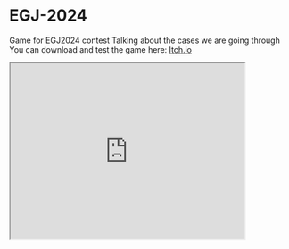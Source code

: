 # EGJ-2024
Game for EGJ2024 contest 
Talking about the cases we are going through
You can download and test the game here: <a href="https://mohamed-willy.itch.io/depth-of-freedom">Itch.io</a>
<iframe width="420" height="315"
src="https://youtu.be/yBCX_ai1qYc">
</iframe>
